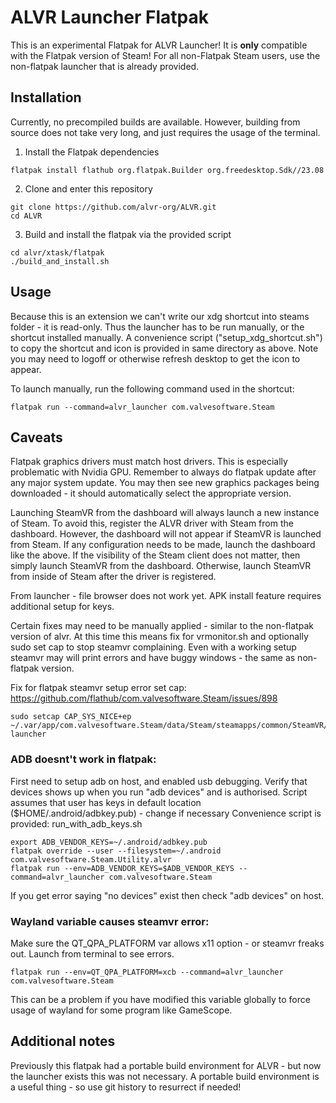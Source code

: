 # ALVR Launcher Flatpak

This is an experimental Flatpak for ALVR Launcher! It is **only** compatible with the Flatpak version of Steam! For all non-Flatpak Steam users, use the non-flatpak launcher that is already provided.

## Installation

Currently, no precompiled builds are available. However, building from source does not take very long, and just requires the usage of the terminal.

1. Install the Flatpak dependencies

```
flatpak install flathub org.flatpak.Builder org.freedesktop.Sdk//23.08 
```

2. Clone and enter this repository

```
git clone https://github.com/alvr-org/ALVR.git
cd ALVR
```

3. Build and install the flatpak via the provided script

```
cd alvr/xtask/flatpak
./build_and_install.sh  
```

## Usage

Because this is an extension we can't write our xdg shortcut into steams folder - it is read-only.
Thus the launcher has to be run manually, or the shortcut installed manually. 
A convenience script ("setup_xdg_shortcut.sh") to copy the shortcut and icon is provided in same directory as above. Note you may need to logoff or otherwise refresh desktop to get the icon to appear.

To launch manually, run the following command used in the shortcut:

```
flatpak run --command=alvr_launcher com.valvesoftware.Steam
```

## Caveats

Flatpak graphics drivers must match host drivers. This is especially problematic with Nvidia GPU. Remember to always do flatpak update after any major system update. You may then see new graphics packages being downloaded - it should automatically select the appropriate version.

Launching SteamVR from the dashboard will always launch a new instance of Steam. To avoid this, register the ALVR driver with Steam from the dashboard. However, the dashboard will not appear if SteamVR is launched from Steam. If any configuration needs to be made, launch the dashboard like the above. If the visibility of the Steam client does not matter, then simply launch SteamVR from the dashboard. Otherwise, launch SteamVR from inside of Steam after the driver is registered.

From launcher - file browser does not work yet. APK install feature requires additional setup for keys. 

Certain fixes may need to be manually applied - similar to the non-flatpak version of alvr. At this time this means fix for vrmonitor.sh and optionally sudo set cap to stop steamvr complaining. Even with a working setup steamvr may will print errors and have buggy windows - the same as non-flatpak version.

Fix for flatpak steamvr setup error set cap: https://github.com/flathub/com.valvesoftware.Steam/issues/898
```
sudo setcap CAP_SYS_NICE+ep ~/.var/app/com.valvesoftware.Steam/data/Steam/steamapps/common/SteamVR/bin/linux64/vrcompositor-launcher
```

### ADB doesnt't work in flatpak: 
First need to setup adb on host, and enabled usb debugging. Verify that devices shows up when you run "adb devices" and is authorised.
Script assumes that user has keys in default location ($HOME/.android/adbkey.pub) - change if necessary
Convenience script is provided: run_with_adb_keys.sh
```
export ADB_VENDOR_KEYS=~/.android/adbkey.pub
flatpak override --user --filesystem=~/.android com.valvesoftware.Steam.Utility.alvr
flatpak run --env=ADB_VENDOR_KEYS=$ADB_VENDOR_KEYS --command=alvr_launcher com.valvesoftware.Steam
```

If you get error saying "no devices" exist then check "adb devices" on host. 



### Wayland variable causes steamvr error:
Make sure the QT_QPA_PLATFORM var allows x11 option - or steamvr freaks out. Launch from terminal to see errors.
```
flatpak run --env=QT_QPA_PLATFORM=xcb --command=alvr_launcher com.valvesoftware.Steam
```
This can be a problem if you have modified this variable globally to force usage of wayland for some program like GameScope.


## Additional notes

Previously this flatpak had a portable build environment for ALVR - but now the launcher exists this was not necessary. A portable build environment is a useful thing - so use git history to resurrect if needed!